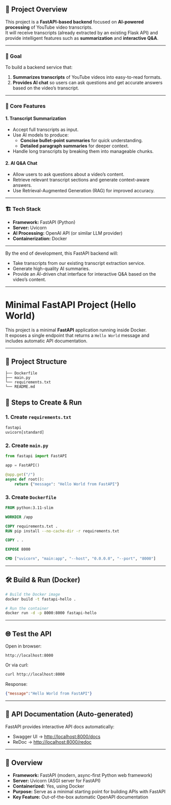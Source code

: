 ## 📌 Project Overview

This project is a **FastAPI-based backend** focused on **AI-powered processing** of YouTube video transcripts.  
It will receive transcripts (already extracted by an existing Flask API) and provide intelligent features such as **summarization** and **interactive Q&A**.

---

### 🎯 Goal
To build a backend service that:
1. **Summarizes transcripts** of YouTube videos into easy-to-read formats.
2. **Provides AI chat** so users can ask questions and get accurate answers based on the video’s transcript.

---

### 🔑 Core Features

#### **1. Transcript Summarization**
- Accept full transcripts as input.
- Use AI models to produce:
  - **Concise bullet-point summaries** for quick understanding.
  - **Detailed paragraph summaries** for deeper context.
- Handle long transcripts by breaking them into manageable chunks.

#### **2. AI Q&A Chat**
- Allow users to ask questions about a video’s content.
- Retrieve relevant transcript sections and generate context-aware answers.
- Use Retrieval-Augmented Generation (RAG) for improved accuracy.

---

### 🏗 Tech Stack
- **Framework:** FastAPI (Python)
- **Server:** Uvicorn
- **AI Processing:** OpenAI API (or similar LLM provider)
- **Containerization:** Docker

---

By the end of development, this FastAPI backend will:
- Take transcripts from our existing transcript extraction service.
- Generate high-quality AI summaries.
- Provide an AI-driven chat interface for interactive Q&A based on the video’s content.

---

# Minimal FastAPI Project (Hello World)

This project is a minimal **FastAPI** application running inside Docker.  
It exposes a single endpoint that returns a `Hello World` message and includes automatic API documentation.

---

## 📂 Project Structure
```
├── Dockerfile
├── main.py
└── requirements.txt
└── README.md
````

## 🚀 Steps to Create & Run

### 1. Create `requirements.txt`
```txt
fastapi
uvicorn[standard]
````

### 2. Create `main.py`

```python
from fastapi import FastAPI

app = FastAPI()

@app.get("/")
async def root():
    return {"message": "Hello World from FastAPI"}
```

### 3. Create `Dockerfile`

```dockerfile
FROM python:3.11-slim

WORKDIR /app

COPY requirements.txt .
RUN pip install --no-cache-dir -r requirements.txt

COPY . .

EXPOSE 8000

CMD ["uvicorn", "main:app", "--host", "0.0.0.0", "--port", "8000"]
```

---

## 🛠 Build & Run (Docker)

```bash
# Build the Docker image
docker build -t fastapi-hello .

# Run the container
docker run -d -p 8000:8000 fastapi-hello
```

---

## 🌐 Test the API

Open in browser:

```
http://localhost:8000
```

Or via curl:

```bash
curl http://localhost:8000
```

Response:

```json
{"message":"Hello World from FastAPI"}
```

---

## 📄 API Documentation (Auto-generated)

FastAPI provides interactive API docs automatically:

* Swagger UI → [http://localhost:8000/docs](http://localhost:8000/docs)
* ReDoc → [http://localhost:8000/redoc](http://localhost:8000/redoc)

---

## 📌 Overview

* **Framework:** FastAPI (modern, async-first Python web framework)
* **Server:** Uvicorn (ASGI server for FastAPI)
* **Containerized:** Yes, using Docker
* **Purpose:** Serve as a minimal starting point for building APIs with FastAPI
* **Key Feature:** Out-of-the-box automatic OpenAPI documentation